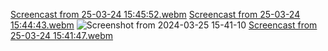 [Screencast from 25-03-24 15:45:52.webm](https://github.com/Sasindu-DEP-Test/Java-FX/assets/158127786/0d8b5bfe-efc7-418f-8867-a6d3396707d9)
[Screencast from 25-03-24 15:44:43.webm](https://github.com/Sasindu-DEP-Test/Java-FX/assets/158127786/a8703843-45a5-49b3-8b2e-7a284b4f0d9e)
![Screenshot from 2024-03-25 15-41-10](https://github.com/Sasindu-DEP-Test/Java-FX/assets/158127786/7ac396b8-4fbf-4803-9a38-a700985b5de8)
[Screencast from 25-03-24 15:41:47.webm](https://github.com/Sasindu-DEP-Test/Java-FX/assets/158127786/c37024ae-e5a9-419e-a2f1-2adc01a0fb01)
